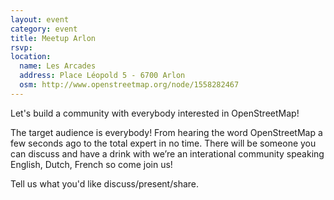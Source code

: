 ```yaml
---
layout: event
category: event
title: Meetup Arlon
rsvp: 
location:
  name: Les Arcades
  address: Place Léopold 5 - 6700 Arlon
  osm: http://www.openstreetmap.org/node/1558282467
---
```


Let's build a community with everybody interested in OpenStreetMap!

The target audience is everybody! From hearing the word OpenStreetMap a few seconds ago to the total expert in no time. There will be someone you can discuss and have a drink with we’re an interational community speaking English, Dutch, French so come join us!

Tell us what you'd like discuss/present/share.
